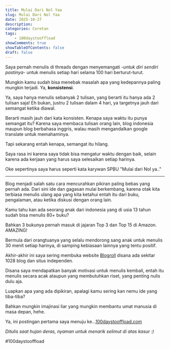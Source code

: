 ```yaml
---
title: Mulai Dari Nol Yaa
slug: Mulai Dari Nol Yaa
date: 2025-10-27
description: 
categories: Coretan
tags:
    - 100daystooffload
showComments: true
showTableOfContents: false
draft: false
---
```


Saya pernah menulis di threads dengan menyemangati -*untuk diri sendiri pastinya*- untuk menulis setiap hari selama 100 hari berturut-turut.

Mungkin kamu sudah bisa menebak masalah apa yang kedepannya paling mungkin terjadi. Ya, **konsistensi**.

Ya, saya hanya menulis sebanyak 2 tulisan, yang berarti itu hanya ada 2 tulisan saja! 
Eh bukan, justru 2 tulisan dalam 4 hari, ya targetnya jauh dari semangat ketika diawal.

Berarti masih jauh dari kata konsisten. Kenapa saya waktu itu punya semangat itu? Karena saya membaca tulisan orang lain, blog indonesia maupun blog berbahasa inggris, walau masih mengandalkan google translate untuk memahaminya.

Tapi sekarang entah kenapa, semangat itu hilang.

Saya rasa ini karena saya tidak bisa mengatur waktu dengan baik, selain karena ada kerjaan yang harus saya selesaikan setiap harinya.

Oke sepertinya saya harus seperti kata karywan SPBU "Mulai dari Nol ya.." 
***
Blog menjadi salah satu cara mencurahkan pikiran paling bebas yang pernah ada. Dari sini ide dan gagasan mulai berkembang, karena otak kita terbiasa menulis ulang apa yang kita ketahui entah itu dari buku, pengalaman, atau ketika diskusi dengan orang lain.

Kamu tahu kan ada seorang anak dari indonesia yang di usia 13 tahun sudah bisa menulis 80+ buku?

Bahkan 3 bukunya pernah masuk di jajaran Top 3 dan Top 15 di Amazon. AMAZING!

Bermula dari orangtuanya yang selalu mendorong sang anak untuk menulis 30 menit setiap harinya, di samping kebiasaan lainnya yang tentu positif.

Akhir-akhir ini saya sering membuka website [Blogroll](blogroll.org) disana ada sekitar 1028 blog dan situs independen.

Disana saya mendapatkan banyak motivasi untuk menulis kembali, entah itu menulis secara acak ataupun yang membutuhkan riset, yang penting nulis dulu aja.

Luapkan apa yang ada dipikiran, apalagi kamu sering kan nemu ide yang tiba-tiba?

Bahkan mungkin imajinasi liar yang mungkin membantu umat manusia di masa depan, hehe.

Ya, ini postingan pertama saya menuju ke...[100daystooffload.com](100daystooffload.com)

*Ditulis saat hujan deras, nyaman untuk menarik selimut di atas kasur :)* 

#100daystooffload 